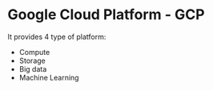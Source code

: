 # Google Cloud Platform - GCP

It provides 4 type of platform:
* Compute
* Storage
* Big data
* Machine Learning

